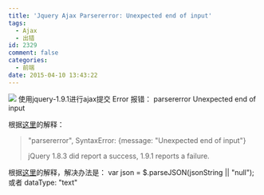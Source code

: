 ```yaml
---
title: 'Jquery Ajax Parsererror: Unexpected end of input'
tags:
  - Ajax
  - 出错
id: 2329
comment: false
categories:
  - 前端
date: 2015-04-10 13:43:22
---
```


![](http://ww3.sinaimg.cn/mw690/67efa17fjw1er0g4lzdftj20np0a6acx.jpg)
使用jquery-1.9.1进行ajax提交 Error 报错：
parsererror
Unexpected end of input

根据[这里](http://bugs.jquery.com/ticket/13459)的解释：
> "parsererror", SyntaxError: {message: "Unexpected end of input"}
> 
> jQuery 1.8.3 did report a success, 1.9.1 reports a failure.

根据[这里](https://github.com/jquery/jquery-migrate/blob/master/warnings.md#jqmigrate-jqueryparsejson-requires-a-valid-json-string)的解释，解决办法是：
var json = $.parseJSON(jsonString || "null");
或者
dataType: "text"